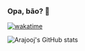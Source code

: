 ### Opa, bão? 👋

[![wakatime](https://wakatime.com/badge/user/7c210146-06ae-450c-a5df-c2d408c30690.svg)](https://wakatime.com/@7c210146-06ae-450c-a5df-c2d408c30690)

![Arajooj's GitHub stats](https://my-git-stats-teal.vercel.app/api?username=arajooj&count_private=true&show_icons=true&theme=midnight-purple)
